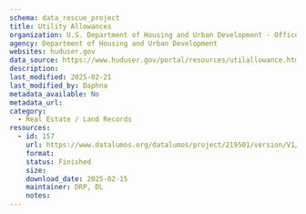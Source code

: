 ```yaml
---
schema: data_rescue_project 
title: Utility Allowances
organization: U.S. Department of Housing and Urban Development - Office of Policy Development and Research
agency: Department of Housing and Urban Development
websites: huduser.gov
data_source: https://www.huduser.gov/portal/resources/utilallowance.html
description: 
last_modified: 2025-02-21
last_modified_by: Daphna
metadata_available: No
metadata_url: 
category:
  - Real Estate / Land Records
resources:
  - id: 157
    url: https://www.datalumos.org/datalumos/project/219501/version/V1/view
    format: 
    status: Finished
    size: 
    download_date: 2025-02-15
    maintainer: DRP, DL
    notes: 
---
```

